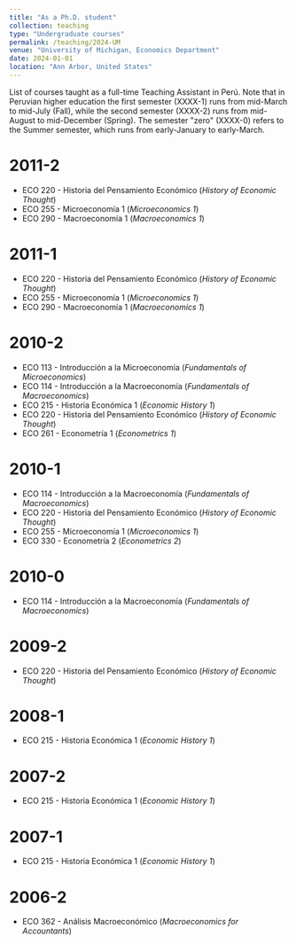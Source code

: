 ```yaml
---
title: "As a Ph.D. student"
collection: teaching
type: "Undergraduate courses"
permalink: /teaching/2024-UM
venue: "University of Michigan, Economics Department"
date: 2024-01-01
location: "Ann Arbor, United States"
---
```


List of courses taught as a full-time Teaching Assistant in Perú. Note that in Peruvian higher education the first semester (XXXX-1) runs from mid-March to mid-July (Fall), while the second semester (XXXX-2) runs from mid-August to mid-December (Spring). The semester "zero" (XXXX-0) refers to the Summer semester, which runs from early-January to early-March.

2011-2
======
- ECO 220 - Historia del Pensamiento Económico (*History of Economic Thought*)
- ECO 255 - Microeconomía 1 (*Microeconomics 1*)
- ECO 290 - Macroeconomía 1 (*Macroeconomics 1*)

2011-1
======
- ECO 220 - Historia del Pensamiento Económico (*History of Economic Thought*)
- ECO 255 - Microeconomía 1 (*Microeconomics 1*)
- ECO 290 - Macroeconomía 1 (*Macroeconomics 1*)

2010-2
======
- ECO 113 - Introducción a la Microeconomía (*Fundamentals of Microeconomics*)
- ECO 114 - Introducción a la Macroeconomía (*Fundamentals of Macroeconomics*)
- ECO 215 - Historia Económica 1 (*Economic History 1*)
- ECO 220 - Historia del Pensamiento Económico (*History of Economic Thought*)
- ECO 261 - Econometría 1 (*Econometrics 1*)

2010-1
======
- ECO 114 - Introducción a la Macroeconomía (*Fundamentals of Macroeconomics*)
- ECO 220 - Historia del Pensamiento Económico (*History of Economic Thought*)
- ECO 255 - Microeconomía 1 (*Microeconomics 1*)
- ECO 330 - Econometría 2 (*Econometrics 2*)

2010-0
======
- ECO 114 - Introducción a la Macroeconomía (*Fundamentals of Macroeconomics*)

2009-2
======
- ECO 220 - Historia del Pensamiento Económico (*History of Economic Thought*)

2008-1
======
- ECO 215 - Historia Económica 1 (*Economic History 1*)

2007-2
======
- ECO 215 - Historia Económica 1 (*Economic History 1*)

2007-1
======
- ECO 215 - Historia Económica 1 (*Economic History 1*)

2006-2
======
- ECO 362 - Análisis Macroeconómico (*Macroeconomics for Accountants*)
